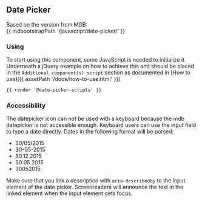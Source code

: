 ## Date Picker

Based on the version from MDB:<br>
{{ mdbootstrapPath '/javascript/date-picker/' }}

### Using

To start using this component, some JavaScript is needed to initialize it.<br>
Underneath a jQuery example on how to achieve this and should be placed in the `Additional component(s) script` section as documented in [How to use]({{ assetPath '/docs/how-to-use.html' }}).

```html
{{ render '@date-picker-scripts' }}
```

### Accessibility

The datepicker icon can not be used with a keyboard because the mdb datepicker is not accessible enough. Keyboard users can use the input field to type a date directly. Dates in the following format will be parsed:
- 30/05/2015
- 30-05-2015
- 30.12.2015
- 30 05 2015
- 30052015

Make sure that you link a description with `aria-describedby` to the input element of the date picker. Screenreaders will announce the text in the linked element when the input element gets focus.
